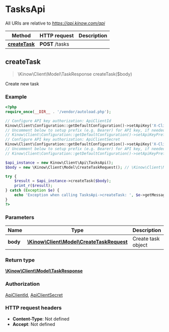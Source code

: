 # TasksApi

All URIs are relative to *https://api.kinow.com/api*

Method | HTTP request | Description
------------- | ------------- | -------------
[**createTask**](#createTask) | **POST** /tasks | 


## **createTask**
> \Kinow\Client\Model\TaskResponse createTask($body)



Create new task

### Example
```php
<?php
require_once(__DIR__ . '/vendor/autoload.php');

// Configure API key authorization: ApiClientId
Kinow\Client\Configuration::getDefaultConfiguration()->setApiKey('X-Client-Id', 'YOUR_API_KEY');
// Uncomment below to setup prefix (e.g. Bearer) for API key, if needed
// Kinow\Client\Configuration::getDefaultConfiguration()->setApiKeyPrefix('X-Client-Id', 'Bearer');
// Configure API key authorization: ApiClientSecret
Kinow\Client\Configuration::getDefaultConfiguration()->setApiKey('X-Client-Secret', 'YOUR_API_KEY');
// Uncomment below to setup prefix (e.g. Bearer) for API key, if needed
// Kinow\Client\Configuration::getDefaultConfiguration()->setApiKeyPrefix('X-Client-Secret', 'Bearer');

$api_instance = new Kinow\Client\Api\TasksApi();
$body = new \Kinow\Client\Model\CreateTaskRequest(); // \Kinow\Client\Model\CreateTaskRequest | Create task object

try {
    $result = $api_instance->createTask($body);
    print_r($result);
} catch (Exception $e) {
    echo 'Exception when calling TasksApi->createTask: ', $e->getMessage(), PHP_EOL;
}
?>
```

### Parameters

Name | Type | Description  | Notes
------------- | ------------- | ------------- | -------------
 **body** | [**\Kinow\Client\Model\CreateTaskRequest**](#\Kinow\Client\Model\CreateTaskRequest)| Create task object |

### Return type

[**\Kinow\Client\Model\TaskResponse**](#TaskResponse)

### Authorization

[ApiClientId](#ApiClientId), [ApiClientSecret](#ApiClientSecret)

### HTTP request headers

 - **Content-Type**: Not defined
 - **Accept**: Not defined

